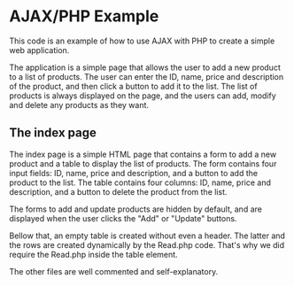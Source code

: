 # AJAX/PHP Example

This code is an example of how to use AJAX with PHP to create a simple web application.

The application is a simple page that allows the user to add a new product to a list of products. The user can enter the ID, name, price and description of the product, and then click a button to add it to the list. The list of products is always displayed on the page, and the users can add, modify and delete any products as they want.

## The index page

The index page is a simple HTML page that contains a form to add a new product and a table to display the list of products. The form contains four input fields: ID, name, price and description, and a button to add the product to the list. The table contains four columns: ID, name, price and description, and a button to delete the product from the list.

The forms to add and update products are hidden by default, and are displayed when the user clicks the "Add" or "Update" buttons.

Bellow that, an empty table is created without even a header. The latter and the rows are created dynamically by the Read.php code. That's why we did require the Read.php inside the table element.

The other files are well commented and self-explanatory.
